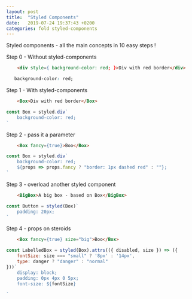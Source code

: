```yaml
---
layout: post
title:  "Styled Components"
date:   2019-07-24 19:37:43 +0200
categories: fold styled-components
---
```

Styled components - all the main concepts in 10 easy steps !


Step 0 - Without styled-components

```html
    <div style={ background-color: red; }>Div with red border</div>
```

```css
   background-color: red;
```



Step 1 - With styled-components

```html
    <Box>Div with red border</Box>
```

```javascript
const Box = styled.div`
    background-color: red;
`
```


Step 2 - pass it a parameter

```html
    <Box fancy={true}>Boo</Box>
```

```javascript
const Box = styled.div`
    background-color: red;
    ${props => props.fancy ? "border: 1px dashed red" : ""};
`
```



Step 3 - overload another styled component

```html
    <BigBox>A big box - based on Box</BigBox>
```

```javascript
const Button = styled(Box)`
    padding: 20px;
`
```

Step 4 - props on steroids

```html
    <Box fancy={true} size="big">Boo</Box>
```

```javascript
const LabelledBox = styled(Box).attrs(({ disabled, size }) => ({
    fontSize: size === "small" ? '8px' : '14px',
    type: danger ? "danger" : "normal"
}))`
    display: block;
    padding: 0px 4px 0 5px;
    font-size: ${fontSize}

`
```